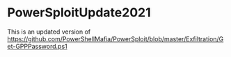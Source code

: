# PowerSploitUpdate2021
This is an updated version of https://github.com/PowerShellMafia/PowerSploit/blob/master/Exfiltration/Get-GPPPassword.ps1
